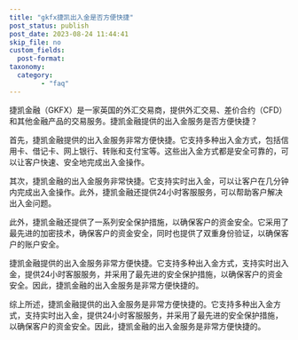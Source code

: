 ```yaml
---
title: "gkfx捷凯出入金是否方便快捷"
post_status: publish
post_date: 2023-08-24 11:44:41
skip_file: no
custom_fields: 
  post-format: 
taxonomy:
  category:
        - "faq"
---
```


捷凯金融（GKFX）是一家英国的外汇交易商，提供外汇交易、差价合约（CFD）和其他金融产品的交易服务。捷凯金融提供的出入金服务是否方便快捷？

首先，捷凯金融提供的出入金服务非常方便快捷。它支持多种出入金方式，包括信用卡、借记卡、网上银行、转账和支付宝等。这些出入金方式都是安全可靠的，可以让客户快速、安全地完成出入金操作。

其次，捷凯金融的出入金服务非常快捷。它支持实时出入金，可以让客户在几分钟内完成出入金操作。此外，捷凯金融还提供24小时客服服务，可以帮助客户解决出入金问题。

此外，捷凯金融还提供了一系列安全保护措施，以确保客户的资金安全。它采用了最先进的加密技术，确保客户的资金安全，同时也提供了双重身份验证，以确保客户的账户安全。

捷凯金融提供的出入金服务非常方便快捷。它支持多种出入金方式，支持实时出入金，提供24小时客服服务，并采用了最先进的安全保护措施，以确保客户的资金安全。因此，捷凯金融的出入金服务是非常方便快捷的。

综上所述，捷凯金融提供的出入金服务是非常方便快捷的。它支持多种出入金方式，支持实时出入金，提供24小时客服服务，并采用了最先进的安全保护措施，以确保客户的资金安全。因此，捷凯金融的出入金服务是非常方便快捷的。
